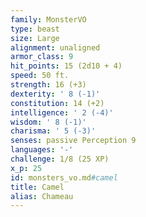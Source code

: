 ```yaml
---
family: MonsterVO
type: beast
size: Large
alignment: unaligned
armor_class: 9
hit_points: 15 (2d10 + 4)
speed: 50 ft.
strength: 16 (+3)
dexterity: ' 8 (-1)'
constitution: 14 (+2)
intelligence: ' 2 (-4)'
wisdom: ' 8 (-1)'
charisma: ' 5 (-3)'
senses: passive Perception 9
languages: '-'
challenge: 1/8 (25 XP)
x_p: 25
id: monsters_vo.md#camel
title: Camel
alias: Chameau
---
```


